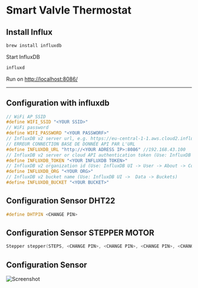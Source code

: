 # Smart Valvle Thermostat

## Install Influx
``` bash
brew install influxdb
```
Start InfluxDB
``` bash
influxd
```
Run on [http://localhost:8086/](http://localhost:8086/)

--------------------------------

## Configuration with influxdb
``` ino
// WiFi AP SSID
#define WIFI_SSID "<YOUR SSID>"
// WiFi password
#define WIFI_PASSWORD "<YOUR PASSWORF>"
// InfluxDB v2 server url, e.g. https://eu-central-1-1.aws.cloud2.influxdata.com (Use: InfluxDB UI -> Load Data -> Client Libraries)
// ERREUR CONNECTION BASE DE DONNÉE API PAR L'URL
#define INFLUXDB_URL "http://<YOUR ADRESS IP>:8086" //192.168.43.100
// InfluxDB v2 server or cloud API authentication token (Use: InfluxDB UI -> Data -> Tokens -> <select token>)
#define INFLUXDB_TOKEN "<YOUR INFLUXDB TOKEN>"
// InfluxDB v2 organization id (Use: InfluxDB UI -> User -> About -> Common Ids )
#define INFLUXDB_ORG "<YOUR ORG>"
// InfluxDB v2 bucket name (Use: InfluxDB UI ->  Data -> Buckets)
#define INFLUXDB_BUCKET "<YOUR BUCKET>"
```

## Configuration Sensor DHT22
``` ino
#define DHTPIN <CHANGE PIN>
```

## Configuration Sensor STEPPER MOTOR
``` ino
Stepper stepper(STEPS, <CHANGE PIN>, <CHANGE PIN>, <CHANGE PIN>, <CHANGE PIN>);
```

## Configuration Sensor
![Screenshot](shema.png)




